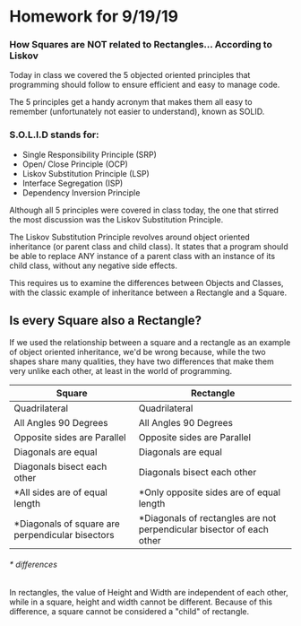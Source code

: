 # Homework for 9/19/19
### How Squares are NOT related to Rectangles... According to Liskov

 

Today in class we covered the 5 objected oriented principles that programming should follow to ensure efficient and easy to manage code. 

The 5 principles get a handy acronym that makes them all easy to remember (unfortunately not easier to understand), known as SOLID. 

### S.O.L.I.D stands for:
* Single Responsibility Principle (SRP)
* Open/ Close Principle (OCP)
* Liskov Substitution Principle (LSP)
* Interface Segregation (ISP)
* Dependency Inversion Principle

Although all 5 principles were covered in class today, the one that stirred the most discussion was the Liskov Substitution Principle. 

The Liskov Substitution Principle revolves around object oriented inheritance (or parent class and child class). It states that a program should be able to replace ANY instance of a parent class with an instance of its child class, without any negative side effects. 

This requires us to examine the differences between Objects and Classes, with the classic example of inheritance between a Rectangle and a Square.

## Is every Square also a Rectangle?
If we used the relationship between a square and a rectangle as an example of object oriented inheritance, we'd be wrong because, while the two shapes share many qualities, they have two differences that make them very unlike each other, at least in the world of programming. 

| Square                                            | Rectangle                                                              |
|---------------------------------------------------|------------------------------------------------------------------------|
| Quadrilateral                                     | Quadrilateral                                                          |
| All Angles 90 Degrees                             | All Angles 90 Degrees                                                  |
| Opposite sides are Parallel                       | Opposite sides are Parallel                                            |
| Diagonals are equal                               | Diagonals are equal                                                    |
| Diagonals bisect each other                       | Diagonals bisect each other                                            |
| *All sides are of equal length                    | *Only opposite sides are of equal length                               |
| *Diagonals of square are perpendicular  bisectors | *Diagonals of rectangles are not perpendicular  bisector of each other |

###### * differences

In rectangles, the value of Height and Width are independent of each other, while in a square, height and width cannot be different. Because of this difference, a square cannot be considered a "child" of rectangle.
